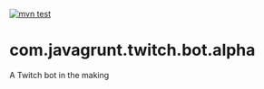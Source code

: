 [![mvn test](https://github.com/javagrunt/com.javagrunt.twitch.bot.alpha/actions/workflows/mvn-test.yml/badge.svg)](https://github.com/javagrunt/com.javagrunt.twitch.bot.alpha/actions/workflows/mvn-test.yml)

# com.javagrunt.twitch.bot.alpha
A Twitch bot in the making